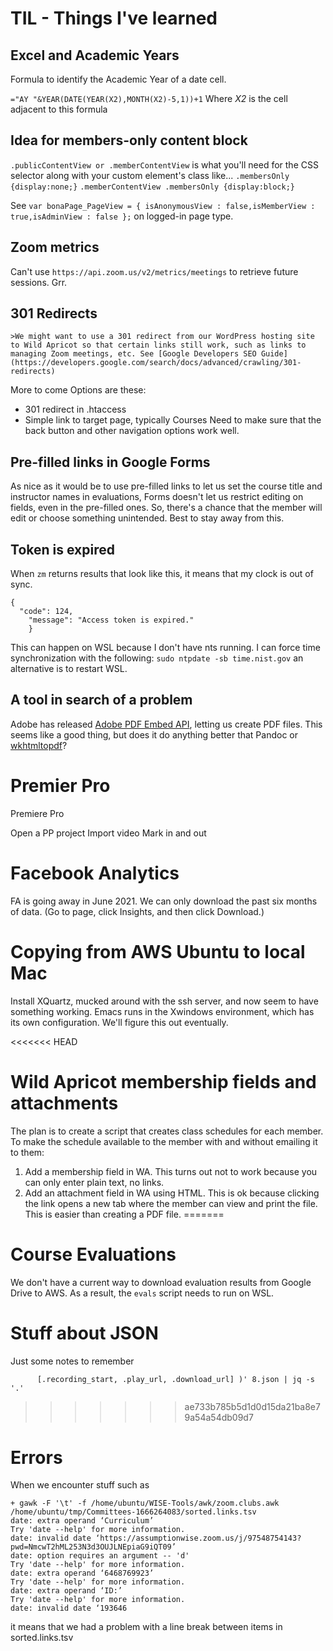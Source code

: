 # TIL - Things I've learned

##  Excel and Academic Years
Formula to identify the Academic Year of a date cell.

```="AY "&YEAR(DATE(YEAR(X2),MONTH(X2)-5,1))+1```
Where *X2* is the cell adjacent to this formula

## Idea for members-only content block
```.publicContentView or .memberContentView``` is what you'll need for the CSS selector along with your custom element's class like...
```.membersOnly {display:none;}```
```.memberContentView .membersOnly {display:block;}```

See ```var bonaPage_PageView = { isAnonymousView : false,isMemberView : true,isAdminView : false };``` on logged-in page type.

## Zoom metrics

Can't use ```https://api.zoom.us/v2/metrics/meetings``` to retrieve future sessions. Grr.

## 301 Redirects
	>We might want to use a 301 redirect from our WordPress hosting site to Wild Apricot so that certain links still work, such as links to managing Zoom meetings, etc. See [Google Developers SEO Guide](https://developers.google.com/search/docs/advanced/crawling/301-redirects)
More to come
Options are these:
* 301 redirect in .htaccess
* Simple link to target page, typically Courses
Need to make sure that the back button and other navigation options work well.

## Pre-filled links in Google Forms
As nice as it would be to use pre-filled links to let us set the course title and instructor names in evaluations, Forms doesn't let us restrict editing on fields, even in the pre-filled ones. So, there's a chance that the member will edit or choose something unintended.
Best to stay away from this.

## Token is expired
When ```zm``` returns results that look like this, it means that my clock is out of sync. 
```
{
  "code": 124,
    "message": "Access token is expired."
    }
```
This can happen on WSL because I don't have nts running. I can force time synchronization with the following:
```sudo ntpdate -sb time.nist.gov```
an alternative is to restart WSL.

## A tool in search of a problem
Adobe has released [Adobe PDF Embed API](https://www.adobe.io/apis/documentcloud/dcsdk/pdf-pricing.html), letting us create PDF files. This seems like a good thing, but does it do anything better that Pandoc or [wkhtmltopdf](https://wkhtmltopdf.org/)?

# Premier Pro
Premiere Pro

Open a PP project
Import video
Mark in and out

# Facebook Analytics
FA is going away in June 2021.
We can only download the past six months of data. (Go to page, click Insights, and then click Download.)

# Copying from AWS Ubuntu to local Mac
Install XQuartz, mucked around with the ssh server, and now seem to have something working.
Emacs runs in the Xwindows environment, which has its own configuration. We'll figure this out eventually.

<<<<<<< HEAD
# Wild Apricot membership fields and attachments
The plan is to create a script that creates class schedules for each member. To make the schedule available to the member with and without emailing it to them:
1. Add a membership field in WA. This turns out not to work because you can only enter plain text, no links.
1. Add an attachment field in WA using HTML. This is ok because clicking the link opens a new tab where the member can view and print the file. This is easier than creating a PDF file.
=======
# Course Evaluations
We don't have a current way to download evaluation results from Google Drive to AWS. As a result, the ```evals``` script needs to run on WSL.

# Stuff about JSON
Just some notes to remember
```jq '.topic, (.recording_files[] | select(.file_type == "MP4") |\
      [.recording_start, .play_url, .download_url] )' 8.json | jq -s '.'
```
>>>>>>> ae733b785b5d1d0d15da21ba8e79a54a54db09d7

# Errors
When we encounter stuff such as
```
+ gawk -F '\t' -f /home/ubuntu/WISE-Tools/awk/zoom.clubs.awk /home/ubuntu/tmp/Committees-1666264083/sorted.links.tsv
date: extra operand ‘Curriculum’
Try 'date --help' for more information.
date: invalid date ‘https://assumptionwise.zoom.us/j/97548754143?pwd=NmcwT2hML253N3d3OUJLNEpiaG9iQT09’
date: option requires an argument -- 'd'
Try 'date --help' for more information.
date: extra operand ‘6468769923’
Try 'date --help' for more information.
date: extra operand ‘ID:’
Try 'date --help' for more information.
date: invalid date ‘193646
```
it means that we had a problem with a line break between items in sorted.links.tsv